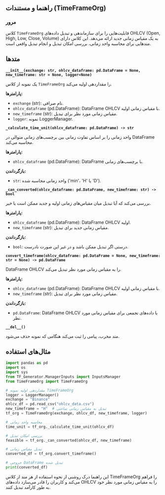 
## راهنما و مستندات (TimeFrameOrg)

### مرور
کلاس `TimeFrameOrg` قابلیت‌هایی را برای سازماندهی و تبدیل داده‌های OHLCV (Open, High, Low, Close, Volume) به یک مقیاس زمانی جدید ارائه می‌دهد. این کلاس دارای متدهایی برای محاسبه واحد زمانی، بررسی امکان تبدیل و انجام تبدیل واقعی است.

## متدها

**`__init__(exchange: str, ohlcv_dataframe: pd.DataFrame = None, new_timeframe: str = None, logger=None)`**

یک نمونه از کلاس `TimeFrameOrg` را مقداردهی اولیه می‌کند.

**پارامترها:**
- `exchange` (str): نام صرافی.
- `ohlcv_dataframe` (pd.DataFrame): DataFrame OHLCV با مقیاس زمانی اولیه.
- `new_timeframe` (str): مقیاس زمانی مورد نظر برای تبدیل.
- `logger`: نمونه LoggerManager.

**`_calculate_time_unit(ohlcv_dataframe: pd.DataFrame) -> str`**

واحد زمانی را بر اساس تفاوت زمانی بین برچسب‌های زمانی متوالی در DataFrame محاسبه می‌کند.

**پارامترها:**
- `ohlcv_dataframe` (pd.DataFrame): DataFrame با برچسب‌های زمانی.

**بازگرداندن:**
- `str`: واحد زمانی محاسبه شده ('min'، 'H' یا 'D').

**`_can_converted(ohlcv_dataframe: pd.DataFrame, new_timeframe: str) -> bool`**

بررسی می‌کند که آیا تبدیل میان مقیاس‌های زمانی اولیه و جدید ممکن است یا خیر.

**پارامترها:**
- `ohlcv_dataframe` (pd.DataFrame): DataFrame OHLCV اولیه.
- `new_timeframe` (str): مقیاس زمانی جدید برای تبدیل.

**بازگرداندن:**
- `bool`: درستی اگر تبدیل ممکن باشد و در غیر این صورت نادرست.

**`convert_timeframe(ohlcv_dataframe: pd.DataFrame = None, new_timeframe: str = None) -> pd.DataFrame`**

DataFrame OHLCV را به مقیاس زمانی مورد نظر تبدیل می‌کند.

**پارامترها:**
- `ohlcv_dataframe` (pd.DataFrame): DataFrame OHLCV با مقیاس زمانی اولیه.
- `new_timeframe` (str): مقیاس زمانی مورد نظر برای تبدیل.

**بازگرداندن:**
- `pd.DataFrame`: DataFrame OHLCV با داده‌های تجمعی برای مقیاس زمانی مورد نظر.

**`__del__()`**

متد مخرب، پیامی را ثبت می‌کند هنگامی که نمونه حذف می‌شود.

## مثال‌های استفاده

```python
import pandas as pd
import os
import sys
from TF_Generator.ManagerInputs import InputsManager
from TimeFrameOrg import TimeFrameOrg

# مقداردهی اولیه نمونه TimeFrameOrg
logger = LoggerManager()
exchange = "Binance"
ohlcv_df = pd.read_csv("ohlcv_data.csv")
new_timeframe = "H"  # تبدیل به مقیاس زمانی ساعتی
tf_org = TimeFrameOrg(exchange, ohlcv_df, new_timeframe, logger)

# محاسبه واحد زمانی
time_unit = tf_org._calculate_time_unit(ohlcv_df)

# بررسی امکان تبدیل
feasible = tf_org._can_converted(ohlcv_df, new_timeframe)

# تبدیل مقیاس زمانی
converted_df = tf_org.convert_timeframe()

# خروجی DataFrame تبدیل شده
print(converted_df)
```

این راهنما درک روشنی از نحوه استفاده از هر متد از کلاس TimeFrameOrg را فراهم می‌کند و کاربران را قادر می‌سازد داده‌های OHLCV را به مقیاس زمانی مورد نظر خود به طور کارآمد تبدیل کنند.
